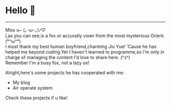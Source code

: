 # Hello 👋
<hr />
Miss u~ (｡･ω･｡)ﾉ♡<br />
I,as you can see,is a fox or accuratly vixen from the most mysterious Orient. (*^ω^*)<br />
I must thank my best human boyfriend,charming Jiu Yue! 'Cause he has helped me beyond coding.Yet I haven't learned to programme,so I'm only in charge of managing the content I'd love to share here. (^з^)<br />
Remember I'm a busy fox, not a lazy ox!<br />
<p>Alright,here's some projects he has cooperated with me:</p> 

- My blog
- Air operate system
  
Check these projects if u like!
